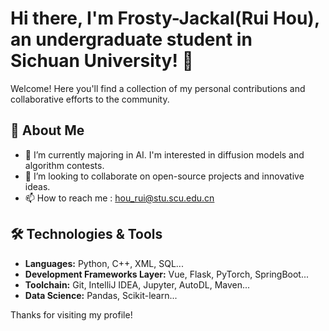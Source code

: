 # Hi there, I'm Frosty-Jackal(Rui Hou), an undergraduate student in Sichuan University! 👋

Welcome! Here you'll find a collection of my personal contributions and collaborative efforts to the community.

## 🚀 About Me

- 🌱 I’m currently majoring in AI. I'm interested in diffusion models and algorithm contests.
- 🤝 I’m looking to collaborate on open-source projects and innovative ideas.
- 📫 How to reach me : hou_rui@stu.scu.edu.cn

## 🛠️ Technologies & Tools

- **Languages:** Python, C++, XML, SQL...
- **Development Frameworks Layer:** Vue, Flask, PyTorch, SpringBoot...
- **Toolchain:** Git, IntelliJ IDEA, Jupyter, AutoDL, Maven...
- **Data Science:** Pandas, Scikit-learn...

Thanks for visiting my profile!
